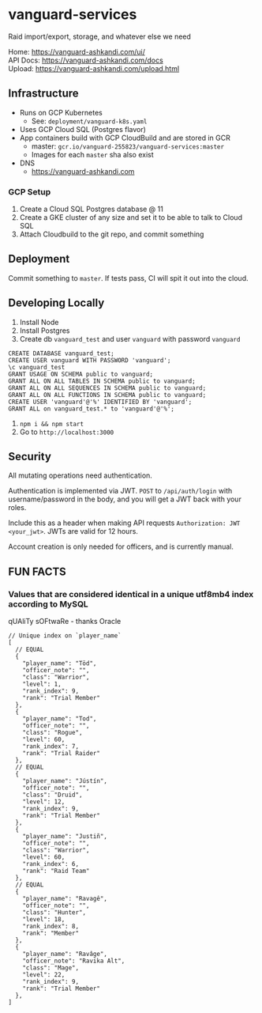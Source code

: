# vanguard-services
Raid import/export, storage, and whatever else we need

Home: https://vanguard-ashkandi.com/ui/  
API Docs: https://vanguard-ashkandi.com/docs  
Upload: https://vanguard-ashkandi.com/upload.html  

## Infrastructure

- Runs on GCP Kubernetes
  - See: `deployment/vanguard-k8s.yaml`
- Uses GCP Cloud SQL (Postgres flavor)
- App containers build with GCP CloudBuild and are stored in GCR
  - master: `gcr.io/vanguard-255823/vanguard-services:master`
  - Images for each `master` sha also exist
- DNS
  - https://vanguard-ashkandi.com

### GCP Setup

1. Create a Cloud SQL Postgres database @ 11
1. Create a GKE cluster of any size and set it to be able to talk to Cloud SQL
1. Attach Cloudbuild to the git repo, and commit something

## Deployment

Commit something to `master`.  If tests pass, CI will spit it out into the cloud.

## Developing Locally

1. Install Node
1. Install Postgres
1. Create db `vanguard_test` and user `vanguard` with password `vanguard`

  ```
  CREATE DATABASE vanguard_test;
  CREATE USER vanguard WITH PASSWORD 'vanguard';
  \c vanguard_test
  GRANT USAGE ON SCHEMA public to vanguard;
  GRANT ALL ON ALL TABLES IN SCHEMA public to vanguard;
  GRANT ALL ON ALL SEQUENCES IN SCHEMA public to vanguard;
  GRANT ALL ON ALL FUNCTIONS IN SCHEMA public to vanguard;
  CREATE USER 'vanguard'@'%' IDENTIFIED BY 'vanguard';
  GRANT ALL on vanguard_test.* to 'vanguard'@'%';
  ```

1. `npm i && npm start`
1. Go to `http://localhost:3000`

## Security

All mutating operations need authentication.  

Authentication is implemented via JWT.  `POST` to `/api/auth/login` with username/password in the body, and you will get a JWT back with your roles.

Include this as a header when making API requests `Authorization: JWT <your_jwt>`.  JWTs are valid for 12 hours.

Account creation is only needed for officers, and is currently manual.


## FUN FACTS

### Values that are considered identical in a unique utf8mb4 index according to MySQL

qUAliTy sOFtwaRe - thanks Oracle

```
// Unique index on `player_name`
[
  // EQUAL
  {
    "player_name": "Töd",
    "officer_note": "",
    "class": "Warrior",
    "level": 1,
    "rank_index": 9,
    "rank": "Trial Member"
  },
  {
    "player_name": "Tod",
    "officer_note": "",
    "class": "Rogue",
    "level": 60,
    "rank_index": 7,
    "rank": "Trial Raider"
  },
  // EQUAL
  {
    "player_name": "Jústín",
    "officer_note": "",
    "class": "Druid",
    "level": 12,
    "rank_index": 9,
    "rank": "Trial Member"
  },
  {
    "player_name": "Justiñ",
    "officer_note": "",
    "class": "Warrior",
    "level": 60,
    "rank_index": 6,
    "rank": "Raid Team"
  },
  // EQUAL
  {
    "player_name": "Ravagê",
    "officer_note": "",
    "class": "Hunter",
    "level": 18,
    "rank_index": 8,
    "rank": "Member"
  },
  {
    "player_name": "Ravâge",
    "officer_note": "Ravika Alt",
    "class": "Mage",
    "level": 22,
    "rank_index": 9,
    "rank": "Trial Member"
  },
]
```
